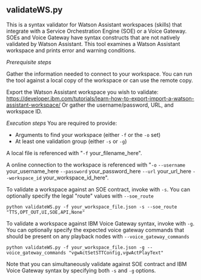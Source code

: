 ## validateWS.py
This is a syntax validator for Watson Assistant workspaces (skills) that integrate with a Service Orchestration Engine (SOE) or a Voice Gateway.  SOEs and Voice Gateway have syntax constructs that are not natively validated by Watson Assistant.  This tool examines a Watson Assistant workspace and prints error and warning conditions.

*Prerequisite steps*

Gather the information needed to connect to your workspace.  You can run the tool against a local copy of the workspace or can use the remote copy.

Export the Watson Assistant workspace you wish to validate: https://developer.ibm.com/tutorials/learn-how-to-export-import-a-watson-assistant-workspace/
Or gather the username/password, URL, and workspace ID.

*Execution steps*
You are required to provide:
* Arguments to find your workspace (either `-f` or the `-o` set)
* At least one validation group (either `-s` or `-g`)

A local file is referenced with "`-f` your_filename_here".

A online connection to the workspace is referenced with "`-o` `--username` your_username_here `--password` your_password_here `--url` your_url_here `--workspace_id` your_workspace_id_here".

To validate a workspace against an SOE contract, invoke with `-s`.  You can optionally specify the legal "route" values with `--soe_route`

```
python validateWS.py -f your_workspace_file.json -s --soe_route "TTS,OPT_OUT,UI,SOE,API,None"
```

To validate a workspace against IBM Voice Gateway syntax, invoke with `-g`.  You can optionally specify the expected voice gateway commands that should be present on any playback nodes with `--voice_gateway_commands`

```
python validateWS.py -f your_workspace_file.json -g --voice_gateway_commands "vgwActSetSTTConfig,vgwActPlayText"
```

Note that you can simultaneously validate against SOE contract and IBM Voice Gateway syntax by specifying both `-s` and `-g` options.
